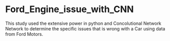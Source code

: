 # Ford_Engine_issue_with_CNN
This study used the extensive power in python and Concolutional Network Network to determine the specific issues that is wrong with a Car using data from Ford Motors.
